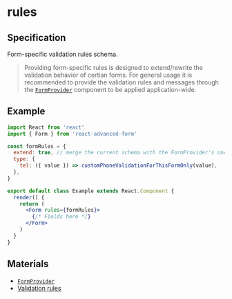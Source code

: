 # rules

## Specification

Form-specific validation rules schema.

> Providing form-specific rules is designed to extend/rewrite the validation behavior of certian forms. For general usage it is recommended to provide the validation rules and messages through the [`FormProvider`](../../form-provider.md) component to be applied application-wide.

## Example

```jsx
import React from 'react'
import { Form } from 'react-advanced-form'

const formRules = {
  extend: true, // merge the current schema with the FormProvider's one
  type: {
    tel: ({ value }) => customPhoneValidationForThisFormOnly(value),
  },
}

export default class Example extends React.Component {
  render() {
    return (
      <Form rules={formRules}>
        {/* Fields here */}
      </Form>
    )
  }
}
```

## Materials

* [`FormProvider`](../../form-provider.md)
* [Validation rules]()

